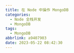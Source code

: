 ```yaml
---
title: 在 Node 中操作 MongoDB
categories:
  - Node 全栈开发
  - MongoDB
tags:
  - MongoDB
abbrlink: a9407903
date: 2023-05-22 08:42:30
---
```

